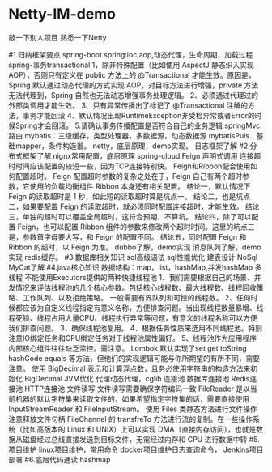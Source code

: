 # Netty-IM-demo
敲一下别人项目 熟悉一下Netty

#1.归纳框架要点
	spring-boot
	spring:ioc,aop,动态代理，生命周期，加载过程
	spring-事务transactional
		1，除非特殊配置（比如使用 AspectJ 静态织入实现 AOP），否则只有定义在 public 方法上的 @Transactional 才能生效。原因是，Spring 默认通过动态代理的方式实现 AOP，对目标方法进行增强，private 方法无法代理到，Spring 自然也无法动态增强事务处理逻辑。
		2、必须通过代理过的外部类调用才能生效。
		3、只有异常传播出了标记了 @Transactional 注解的方法，事务才能回滚
		4、默认情况出现RuntimeException非受检异常或者Error的时候Spring才会回滚。
		5.请确认事务传播配置是否符合自己的业务逻辑
	springMvc:路由
	mybatis：三级缓存，类型处理器，多数据源，动态数据源
	mybatisPuls：基础mapper，条件构造器。
	netty，底层原理，demo实现。
	日志框架了解
#2.分布式框架了解
	nignx常用配置，底层原理
	spring-cloud
		Feign 声明式调用
			连接超时时间应该配置的较短一些，因为TCP连接特别快。
			Feign和Ribbon配合使用如何配置超时。
				Feign 配置超时参数的复杂之处在于，Feign 自己有两个超时参数，它使用的负载均衡组件 Ribbon 本身还有相关配置。
				结论一，默认情况下 Feign 的读取超时是 1 秒，如此短的读取超时算是坑点一。
				结论二，也是坑点二，如果要配置 Feign 的读取超时，就必须同时配置连接超时，才能生效。
				结论三，单独的超时可以覆盖全局超时，这符合预期，不算坑。
				结论四，除了可以配置 Feign，也可以配置 Ribbon 组件的参数来修改两个超时时间。这里的坑点三是，参数首字母要大写，和 Feign 的配置不同。
				结论五，同时配置 Feign 和 Ribbon 的超时，以 Feign 为准。
	dubbo了解，demo实现
	消息队列了解，demo实现
	redis缓存。
#3.数据库相关知识
	sql高级语法
	sql性能优化
	建表设计
	NoSql
	MyCat了解
#4.java核心知识
	数据结构：map，list，hashMap,并发hashMap
	多线程
		不能使用Executors提供的两种快捷线程池
			1、我们需要根据自己的场景、并发情况来评估线程池的几个核心参数。包括核心线程数、最大线程数、线程回收策略、工作队列、以及拒绝策略。
			一般需要有界队列和可控的线程数。
			2、任何时候都应该为自定义线程指定有意义名称，方便排查问题。当出现线程数量暴增、线程死锁、线程占用大量CPU、线程执行异常等问题，有意义的线程名称可以方便我们排查问题。
			3、确保线程池复用。
			4、根据任务性质来选用不同线程池。特别注意IO绑定任务和CPU绑定任务对于线程池属性偏好。
			5、线程池作为应用程序内部核心组件往往缺乏监控。需注意。
	Lombok 默认实现了set get toString hashCode equals 等方法，但他们的实现逻辑可能与你所期望的有所不同，需要注意。
	使用 BigDecimal 表示和计算浮点数，且务必使用字符串的构造方法来初始化 BigDecimal
	JVM优化
	代理动态代理，cglib
	连接池
		数据库连接池
		Redis连接池
		HTTP连接池
	文件读写
	    文件读写需要确保字符编码一致
	    FileReader 是以当前机器的默认字符集来读取文件的，如果希望指定字符集的话，需要直接使用 InputStreamReader 和 FileInputStream。
	    使用 Files 类静态方法进行文件操作注意释放文件句柄
	    FileChannel 的 transfreTo 方法进行流的复制。在一些操作系统（比如高版本的 Linux 和 UNIX）上可以实现 DMA（直接内存访问），也就是数据从磁盘经过总线直接发送到目标文件，无需经过内存和 CPU 进行数据中转
#5.项目维护
	linux项目维护，常用命令
	docker项目维护日志查询命令，
	Jenkins项目部署
#6.底层代码通读
	hashmap
	
	
	